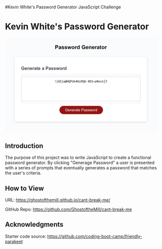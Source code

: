 #Kevin White's Password Generator JavaScript Challenge

# Kevin White's Password Generator
<img src=./assets/generated.jpg>

<h2><b>Introduction</b></h2>

The purpose of this project was to write JavaScript to create a functional password generator.  By clicking "Generage Password" a user is presented with a series of prompts that eventually generates a password that matches the user's criteria.

<h2><b>How to View</b></h2>

URL: https://ghostofthemill.github.io/cant-break-me/

GitHub Repo: https://github.com/GhostoftheMill/cant-break-me

<h2><b>Acknowledgments</b></h2>

Starter code source: https://github.com/coding-boot-camp/friendly-parakeet
